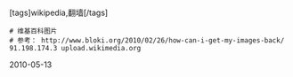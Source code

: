 # 

[tags]wikipedia,翻墙[/tags]

    # 维基百科图片
    # 参考： http://www.bloki.org/2010/02/26/how-can-i-get-my-images-back/
    91.198.174.3 upload.wikimedia.org


2010-05-13